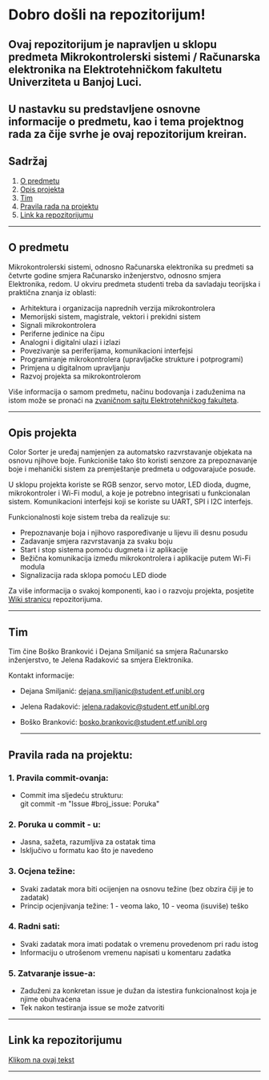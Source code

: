# Dobro došli na repozitorijum! 
## Ovaj repozitorijum je napravljen u sklopu predmeta Mikrokontrolerski sistemi / Računarska elektronika na Elektrotehničkom fakultetu Univerziteta u Banjoj Luci.
## U nastavku su predstavljene osnovne informacije o predmetu, kao i tema projektnog rada za čije svrhe je ovaj repozitorijum kreiran.

## Sadržaj
1. [O predmetu](#o-predmetu)  
2. [Opis projekta](#opis-projekta)  
3. [Tim](#tim)  
4. [Pravila rada na projektu](#pravila-rada-na-projektu)  
5. [Link ka repozitorijumu](#link-ka-repozitorijumu)
-------------------------------------------------------------------
## O predmetu
Mikrokontrolerski sistemi, odnosno Računarska elektronika su predmeti sa četvrte godine smjera Računarsko inženjerstvo, odnosno smjera Elektronika, redom. 
U okviru predmeta studenti treba da savladaju teorijska i praktična znanja iz oblasti: 
* Arhitektura i organizacija naprednih verzija mikrokontrolera
* Memorijski sistem, magistrale, vektori i prekidni sistem
* Signali mikrokontrolera
* Periferne jedinice na čipu
* Analogni i digitalni ulazi i izlazi
* Povezivanje sa periferijama, komunikacioni interfejsi
* Programiranje mikrokontrolera (upravljačke strukture i potprogrami)
* Primjena u digitalnom upravljanju
* Razvoj projekta sa mikrokontrolerom
  
Više informacija o samom predmetu, načinu bodovanja i zaduženima na istom može se pronaći na [zvaničnom sajtu Elektrotehničkog fakulteta](https://etf.unibl.org/).

---------------------------------------------------------------------
## Opis projekta

Color Sorter je uređaj namjenjen za automatsko razvrstavanje objekata na osnovu njihove boje. Funkcioniše tako što koristi senzore za prepoznavanje boje i mehanički sistem za premještanje predmeta u odgovarajuće posude.

U sklopu projekta koriste se RGB senzor, servo motor, LED dioda, dugme, mikrokontroler i Wi-Fi modul, a koje je potrebno integrisati u funkcionalan sistem. Komunikacioni interfejsi koji se koriste su UART, SPI i I2C interfejs. 

Funkcionalnosti koje sistem treba da realizuje su:
* Prepoznavanje boja i njihovo raspoređivanje u lijevu ili desnu posudu
* Zadavanje smjera razvrstavanja za svaku boju
* Start i stop sistema pomoću dugmeta i iz aplikacije
* Bežična komunikacija između mikrokontrolera i aplikacije putem Wi-Fi modula
* Signalizacija rada sklopa pomoću LED diode

Za više informacija o svakoj komponenti, kao i o razvoju projekta, posjetite [Wiki stranicu](https://github.com/lukavidic/ColorSorter_C/wiki) repozitorijuma.

 -------------------------------------------------------------------
## Tim
Tim čine Boško Branković i Dejana Smiljanić sa smjera Računarsko inženjerstvo, te Jelena Radaković sa smjera Elektronika.

Kontakt informacije:
* Dejana Smiljanić: dejana.smiljanic@student.etf.unibl.org
* Jelena Radaković: jelena.radakovic@student.etf.unibl.org
* Boško Branković: bosko.brankovic@student.etf.unibl.org

  -------------------------------------------------------------------
## Pravila rada na projektu: 

   ### 1. Pravila commit-ovanja: 
   * Commit ima sljedeću strukturu: \
     git commit -m "Issue #broj_issue: Poruka"
   ### 2. Poruka u commit - u:
   * Jasna, sažeta, razumljiva za ostatak tima
   * Isključivo u formatu kao što je navedeno
   ### 3. Ocjena težine:
   * Svaki zadatak mora biti ocijenjen na osnovu težine (bez obzira čiji je to zadatak)
   * Princip ocjenjivanja težine: 1 - veoma lako, 10 - veoma (isuviše) teško
   ### 4. Radni sati:
   * Svaki zadatak mora imati podatak o vremenu provedenom pri radu istog
   * Informaciju o utrošenom vremenu napisati u komentaru zadatka
   ### 5. Zatvaranje issue-a:
   * Zaduženi za konkretan issue je dužan da istestira funkcionalnost koja je njime obuhvaćena
   * Tek nakon testiranja issue se može zatvoriti
     
-------------------------------------------------------------------
## Link ka repozitorijumu
[Klikom na ovaj tekst](https://github.com/lukavidic/ColorSorter_C.git)

-------------------------------------------------------------------
